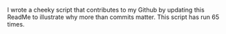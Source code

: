 I wrote a cheeky script that contributes to my Github by updating this ReadMe to illustrate why more than commits matter. This script has run 65 times.